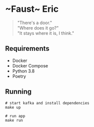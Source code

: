 # ~Faust~ Eric

> "There's a door."  
"Where does it go?"  
"It stays where it is, I think." 

## Requirements

- Docker
- Docker Compose
- Python 3.8
- Poetry

## Running

```
# start kafka and install dependencies
make up

# run app
make run
```
